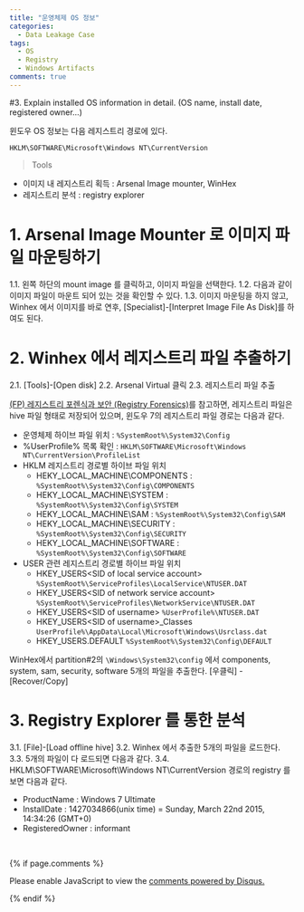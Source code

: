 ```yaml
---
title: "운영체제 OS 정보"
categories:
  - Data Leakage Case
tags:
  - OS
  - Registry
  - Windows Artifacts
comments: true
---
```


#3. Explain installed OS information in detail. (OS name, install date, registered owner…)

윈도우 OS 정보는 다음 레지스트리 경로에 있다.
```
HKLM\SOFTWARE\Microsoft\Windows NT\CurrentVersion
```

> Tools
- 이미지 내 레지스트리 획득 : Arsenal Image mounter, WinHex 
- 레지스트리 분석 : registry explorer

# 1. Arsenal Image Mounter 로 이미지 파일 마운팅하기
1.1. 왼쪽 하단의 mount image 를 클릭하고, 이미지 파일을 선택한다.
1.2. 다음과 같이 이미지 파일이 마운트 되어 있는 것을 확인할 수 있다.
1.3. 이미지 마운팅을 하지 않고, Winhex 에서 이미지를 바로 연후, [Specialist]-[Interpret Image File As Disk]를 하여도 된다.

# 2. Winhex 에서 레지스트리 파일 추출하기
2.1. [Tools]-[Open disk]
2.2. Arsenal Virtual 클릭
2.3. 레지스트리 파일 추출

[(FP) 레지스트리 포렌식과 보안 (Registry Forensics)](https://github.com/proneer/Slides/tree/master/Windows)를 참고하면, 레지스트리 파일은 hive 파일 형태로 저장되어 있으며, 윈도우 7의 레지스트리 파일 경로는 다음과 같다.

- 운영체제 하이브 파일 위치 : `%SystemRoot%\System32\Config`
- %UserProfile% 목록 확인 : `HKLM\SOFTWARE\Microsoft\Windows NT\CurrentVersion\ProfileList`
- HKLM 레지스트리 경로별 하이브 파일 위치
  - HEKY_LOCAL_MACHINE\COMPONENTS : `%SystemRoot%\System32\Config\COMPONENTS`
  - HEKY_LOCAL_MACHINE\SYSTEM : `%SystemRoot%\System32\Config\SYSTEM`
  - HEKY_LOCAL_MACHINE\SAM : `%SystemRoot%\System32\Config\SAM`
  - HEKY_LOCAL_MACHINE\SECURITY : `%SystemRoot%\System32\Config\SECURITY`
  - HEKY_LOCAL_MACHINE\SOFTWARE : `%SystemRoot%\System32\Config\SOFTWARE`
- USER 관련 레지스트리 경로별 하이브 파일 위치
  - HKEY_USERS\<SID of local service account> `%SystemRoot%\ServiceProfiles\LocalService\NTUSER.DAT`
  - HKEY_USERS\<SID of network service account> `%SystemRoot%\ServiceProfiles\NetworkService\NTUSER.DAT`
  - HKEY_USERS\<SID of username> `%UserProfile%\NTUSER.DAT`
  - HKEY_USERS\<SID of username>_Classes `UserProfile%\AppData\Local\Microsoft\Windows\Usrclass.dat`
  - HKEY_USERS\.DEFAULT `%SystemRoot%\System32\Config\DEFAULT`

WinHex에서 partition#2의 `\Windows\System32\config` 에서 components, system, sam, security, software 5개의 파일을 추출한다.
[우클릭] - [Recover/Copy]

# 3. Registry Explorer 를 통한 분석
3.1. [File]-[Load offline hive]
3.2. Winhex 에서 추출한 5개의 파일을 로드한다.
3.3. 5개의 파일이 다 로드되면 다음과 같다.
3.4. HKLM\SOFTWARE\Microsoft\Windows NT\CurrentVersion 경로의 registry 를 보면 다음과 같다.
- ProductName : Windows 7 Ultimate
- InstallDate : 1427034866(unix time) = Sunday, March 22nd 2015, 14:34:26 (GMT+0)
- RegisteredOwner : informant



<br>

{% if page.comments %}

<div id="disqus_thread"></div>
<script>

/**
*  RECOMMENDED CONFIGURATION VARIABLES: EDIT AND UNCOMMENT THE SECTION BELOW TO INSERT DYNAMIC VALUES FROM YOUR PLATFORM OR CMS.
*  LEARN WHY DEFINING THESE VARIABLES IS IMPORTANT: https://disqus.com/admin/universalcode/#configuration-variables*/
/*
var disqus_config = function () {
this.page.url = PAGE_URL;  // Replace PAGE_URL with your page's canonical URL variable
this.page.identifier = PAGE_IDENTIFIER; // Replace PAGE_IDENTIFIER with your page's unique identifier variable
};
*/
(function() { // DON'T EDIT BELOW THIS LINE
var d = document, s = d.createElement('script');
s.src = 'https://https-c0msherl0ck-github-io.disqus.com/embed.js';
s.setAttribute('data-timestamp', +new Date());
(d.head || d.body).appendChild(s);
})();
</script>
<noscript>Please enable JavaScript to view the <a href="https://disqus.com/?ref_noscript">comments powered by Disqus.</a></noscript>
                            
{% endif %}
